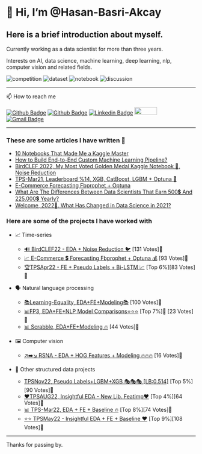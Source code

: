 # 👋 Hi, I’m @Hasan-Basri-Akcay

## Here is a brief introduction about myself.

Currently working as a data scientist for more than three years.

Interests on AI, data science, machine learning, deep learning, nlp, computer vision and related fields.

![competition](https://road-to-kaggle-grandmaster.vercel.app/api/badges/hasanbasriakcay/competition/light)
![dataset](https://road-to-kaggle-grandmaster.vercel.app/api/badges/hasanbasriakcay/dataset/light)
![notebook](https://road-to-kaggle-grandmaster.vercel.app/api/badges/hasanbasriakcay/notebook/light)
![discussion](https://road-to-kaggle-grandmaster.vercel.app/api/badges/hasanbasriakcay/discussion/light)

---

📫 How to reach me

<a href="https://github.com/Hasan-Basri-Akcay"><img src="https://camo.githubusercontent.com/3ef72f2e9283fcf129ba0930204a22b284c7f55aa4bbadcc35f404ad938195b0/68747470733a2f2f696d672e736869656c64732e696f2f62616467652f2d4769746875622d3030303f7374796c653d666c61742d737175617265266c6f676f3d476974687562266c6f676f436f6c6f723d7768697465" alt="Github Badge" data-canonical-src="https://img.shields.io/badge/-Github-000?style=flat-square&amp;logo=Github&amp;logoColor=white" style="max-width:100%;"></a>
<a href="https://medium.com/subscribe/@hasan.basri.akcay"><img src="https://camo.githubusercontent.com/38dbaca0ffd4a6f3fd3daf9966653a6d67eefc12690cf24f4606a34563c8f099/68747470733a2f2f696d672e736869656c64732e696f2f62616467652f4d656469756d2d3132313030453f266c6f676f3d6d656469756d266c6f676f436f6c6f723d7768697465" alt="Github Badge" data-canonical-src="https://img.shields.io/badge/-Github-000?style=flat-square&amp;logo=Github&amp;logoColor=white" style="max-width:100%;"></a>
<a href="https://www.linkedin.com/in/hasan-basri-akcay/" rel="nofollow"><img src="https://camo.githubusercontent.com/a69c327a2641d5c563f1776962eae3ce2fd00c2755e6fdf66c5a6cdc54f2a2c4/68747470733a2f2f696d672e736869656c64732e696f2f62616467652f2d4c696e6b6564496e2d626c75653f7374796c653d666c61742d737175617265266c6f676f3d4c696e6b6564696e266c6f676f436f6c6f723d7768697465" alt="Linkedin Badge" data-canonical-src="https://img.shields.io/badge/-LinkedIn-blue?style=flat-square&amp;logo=Linkedin&amp;logoColor=white" style="max-width:100%;"></a> 
<a href="https://www.kaggle.com/hasanbasriakcay" rel="nofollow">
<img src="https://camo.githubusercontent.com/c37a2755907053e7368e02555b002035fc8404d85dfb98259e824fa8b27b039f/68747470733a2f2f7777772e646174616170706c61622e636f6d2f77702d636f6e74656e742f75706c6f6164732f323031372f30362f6b6167676c652d6c6f676f2d677261792d3330302e706e67" width="60px" height="20px" data-canonical-src="https://www.dataapplab.com/wp-content/uploads/2017/06/kaggle-logo-gray-300.png" style="max-width:100%;">
</a>
<a href="mailto:hasan.basri.akcay@gmail.com"><img src="https://camo.githubusercontent.com/7c4791665d55a39b94e86943984e4fc376cf4e1921b3915eeae154b7516879ae/68747470733a2f2f696d672e736869656c64732e696f2f62616467652f2d476d61696c2d6331343433383f7374796c653d666c61742d737175617265266c6f676f3d476d61696c266c6f676f436f6c6f723d7768697465" alt="Gmail Badge" data-canonical-src="https://img.shields.io/badge/-Gmail-c14438?style=flat-square&amp;logo=Gmail&amp;logoColor=white" style="max-width:100%;"></a>

---

### These are some articles I have written 📝
* [10 Notebooks That Made Me a Kaggle Master](https://medium.datadriveninvestor.com/10-notebooks-that-made-me-a-kaggle-master-8f3b33f929a0)
* [How to Build End-to-End Custom Machine Learning Pipeline?](https://medium.com/databulls/how-to-build-end-to-end-custom-machine-learning-pipeline-773f1bacfdc3)
* [BirdCLEF 2022, My Most Voted Golden Medal Kaggle Notebook 🥇, Noise Reduction](https://medium.datadriveninvestor.com/birdclef-2022-my-most-voted-golden-medal-kaggle-notebook-noise-reduction-1bb96c755a14)
* [TPS-Mar21, Leaderboard %14, XGB, CatBoost, LGBM + Optuna 🚀](https://medium.com/databulls/tps-mar21-leaderboard-14-xgb-catboost-lgbm-optuna-cdffb5124368)
* [E-Commerce Forecasting Fbprophet + Optuna](https://medium.com/databulls/e-commerce-forecasting-fbprophet-optuna-6e9a83d89079)
* [What Are The Differences Between Data Scientists That Earn 500💲 And 225.000💲 Yearly?](https://medium.com/databulls/what-are-the-differences-between-data-scientists-that-earn-500-and-225-000-yearly-ea60ccdf03d7)
* [Welcome, 2022🎉. What Has Changed in Data Science in 2021?](https://medium.com/databulls/welcome-2022-what-has-changed-in-data-science-in-2021-dac24bd37929)

### Here are some of the projects I have worked with

* 📈 Time-series
  
  - [🔊 BirdCLEF22 - EDA + Noise Reduction 🐦](https://www.kaggle.com/code/hasanbasriakcay/birdclef22-eda-noise-reduction) [131 Votes]🥇
  - [📈 E-Commerce 💲 Forecasting Fbprophet + Optuna 💰](https://www.kaggle.com/code/hasanbasriakcay/e-commerce-forecasting-fbprophet-optuna) [93 Votes]🥇
  - [🏆TPSApr22 - FE + Pseudo Labels + Bi-LSTM 📈](https://www.kaggle.com/code/hasanbasriakcay/tpsapr22-fe-pseudo-labels-bi-lstm) [Top 6%][83 Votes]🥇

* 🗣️ Natural language processing
  
  - [📚Learning-Equality, EDA+FE+Modeling📚](https://www.kaggle.com/code/hasanbasriakcay/learning-equality-eda-fe-modeling) [100 Votes]🥇
  - [📊FP3, EDA+FE+NLP Model Comparisons⭐️⭐️⭐](https://www.kaggle.com/code/hasanbasriakcay/fp3-eda-fe-nlp-model-comparisons) [Top 7%]🥉 [23 Votes]🥉
  - [📊 Scrabble, EDA+FE+Modeling 🔥](https://www.kaggle.com/code/hasanbasriakcay/scrabble-eda-fe-modeling) [44 Votes]🥈

* 🖼️ Computer vision

  - [↗️➡️↘️ RSNA - EDA + HOG Features + Modeling 🔥🔥🔥](https://www.kaggle.com/code/hasanbasriakcay/rsna-eda-hog-features-modeling) [16 Votes]🥉

* 💾 Other structured data projects

  - [TPSNov22, Pseudo Labels+LGBM+XGB 🎭🎭🎭 [LB:0.514]](https://www.kaggle.com/code/hasanbasriakcay/tpsnov22-pseudo-labels-lgbm-xgb-lb-0-514) [Top 5%][90 Votes]🥇
  - [❤️TPSAUG22, Insightful EDA - New Lib. Featimp❤️](https://www.kaggle.com/code/hasanbasriakcay/tpsaug22-insightful-eda-new-lib-featimp) [Top 4%][64 Votes]🥇
  - [📊 TPS-Mar22, EDA + FE + Baseline 🔥](https://www.kaggle.com/code/hasanbasriakcay/tps-mar22-eda-fe-baseline) [Top 8%][74 Votes]🥇
  - [⭐️⭐️ TPSMay22 - Insightful EDA + FE + Baseline ❤️](https://www.kaggle.com/code/hasanbasriakcay/tpsmay22-insightful-eda-fe-baseline) [Top 9%][108 Votes]🥇

---

Thanks for passing by.
